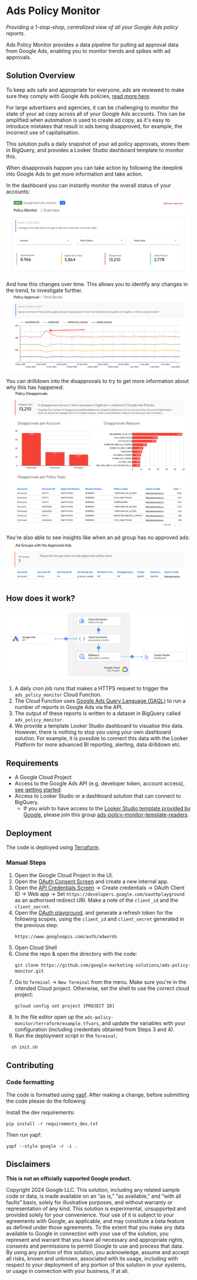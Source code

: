 # Ads Policy Monitor

_Providing a 1-stop-shop, centralized view of all your Google Ads policy
reports._

Ads Policy Monitor provides a data pipeline for pulling ad approval data from
Google Ads, enabling you to monitor trends and spikes with ad approvals.

## Solution Overview

To keep ads safe and appropriate for everyone, ads are reviewed to make sure
they comply with Google Ads policies, [read more here](
https://support.google.com/google-ads/answer/1722120?sjid=13030684844768437853-EU).

For large advertisers and agencies, it can be challenging to monitor the state
of your ad copy across all of your Google Ads accounts. This can be amplified
when automation is used to create ad copy, as it's easy to introduce mistakes
that result in ads being disapproved, for example, the incorrect use of
capitalisation.

This solution pulls a daily snapshot of your ad policy approvals, stores them in
BigQuery, and provides a Looker Studio dashboard template to monitor this.

When disapprovals happen you can take action by following the deeplink into
Google Ads to get more information and take action.

In the dashboard you can instantly monitor the overall status of your accounts:
![Dashboard overview](./docs/images/looker-studio-overview.png)

And how this changes over time. This allows you to identify any changes in the
trend, to investigate further.
![Dashboard time series](./docs/images/looker-studio-time-series.png)

You can drilldown into the disapprovals to try to get more information about why
this has happened:
![Dashboard disapprovals](./docs/images/looker-studio-disapprovals.png)

You're also able to see insights like when an ad group has no approved ads:
![Dashboard no approved ads](./docs/images/looker-studio-no-approved-ads.png)

## How does it work?

![Architecture diagram](./docs/images/architecture-diagram.png)

1. A daily cron job runs that makes a HTTPS request to trigger the
   `ads_policy_monitor` Cloud Function.
2. The Cloud Function uses [Google Ads Query Language (GAQL)](
   https://developers.google.com/google-ads/api/docs/query/overview) to run a
   number of reports in Google Ads via the API.
3. The output of these reports is written to a dataset in BigQuery called
   `ads_policy_monitor`.
4. We provide a template Looker Studio dashboard to visualise this data.
   However, there is nothing to stop you using your own dashboard solution. For
   example, it is possible to connect this data with the Looker Platform for
   more advanced BI reporting, alerting, data drilldown etc.

## Requirements

- A Google Cloud Project
- Access to the Google Ads API (e.g. developer token, account access), [see
  getting started](https://developers.google.com/google-ads/api/docs/get-started/introduction).
- Access to Looker Studio or a dashboard solution that can connect to BigQuery.
  - If you wish to have access to the [Looker Studio template provided by Google](https://lookerstudio.google.com/c/u/0/reporting/13995d1f-741c-40f0-934c-9517e2ffc361/), please join this group [ads-policy-monitor-template-readers](https://groups.google.com/g/ads-policy-monitor-template-readers).

## Deployment

The code is deployed using [Terraform](https://www.terraform.io/).

### Manual Steps

1. Open the Google Cloud Project in the UI.
2. Open the [OAuth Consent Screen](
   https://console.cloud.google.com/apis/credentials/consent) and create a new
   internal app.
3. Open the [API Credentials Screen](
   https://console.cloud.google.com/apis/credentials) -> Create credentials ->
   OAuth Client ID -> Web app -> Set
   `https://developers.google.com/oauthplayground` as an authorised redirect
   URI. Make a note of the `client_id` and the `client_secret`.
4. Open the [OAuth playground](https://developers.google.com/oauthplayground/),
   and generate a refresh token for the following scopes, using the
   `client_id` and `client_secret` generated in the previous step:
   ```
   https://www.googleapis.com/auth/adwords
   ```
5. Open Cloud Shell
6. Clone the repo & open the directory with the code:
   ```
   git clone https://github.com/google-marketing-solutions/ads-policy-monitor.git
   ```
7. Go to `Terminal` -> `New Terminal` from the menu. 
   Make sure you're in the intended Cloud project. Otherwise, set the shell to use the
   correct cloud project:
   ```
   gcloud config set project [PROJECT ID]
   ```
8. In the file editor open up the `ads-policy-monitor/terraform/example.tfvars`,
and update the variables with your configuration (including credentials obtained from Steps 3 and 4).
9. Run the deployment script in the `Terminal`:
 ```
   sh init.sh
```

## Contributing

### Code formatting

The code is formatted using [yapf](https://github.com/google/yapf). After making
a change, before submitting the code please do the following:

Install the dev requirements:
```
pip install -r requirements_dev.txt
```

Then run yapf:

```
yapf --style google -r -i .
```

## Disclaimers
__This is not an officially supported Google product.__

Copyright 2024 Google LLC. This solution, including any related sample code or
data, is made available on an “as is,” “as available,” and “with all faults”
basis, solely for illustrative purposes, and without warranty or representation
of any kind. This solution is experimental, unsupported and provided solely for
your convenience. Your use of it is subject to your agreements with Google, as
applicable, and may constitute a beta feature as defined under those agreements.
To the extent that you make any data available to Google in connection with your
use of the solution, you represent and warrant that you have all necessary and
appropriate rights, consents and permissions to permit Google to use and process
that data. By using any portion of this solution, you acknowledge, assume and
accept all risks, known and unknown, associated with its usage, including with
respect to your deployment of any portion of this solution in your systems, or
usage in connection with your business, if at all.
